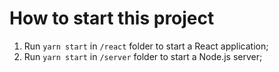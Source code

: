 # How to start this project
1. Run `yarn start` in `/react` folder to start a React application;
2. Run `yarn start` in `/server` folder to start a Node.js server;